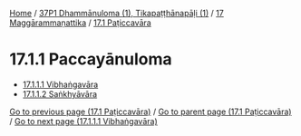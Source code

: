 
[Home](/) / [37P1 Dhammānuloma (1), Tikapaṭṭhānapāḷi (1)](../...md) / [17 Maggārammaṇattika](...md) / [17.1 Paṭiccavāra](../37P1/17/17.1.md)

# 17.1.1 Paccayānuloma

* [17.1.1.1 Vibhaṅgavāra](17.1.1/17.1.1.1.md)
* [17.1.1.2 Saṅkhyāvāra](17.1.1/17.1.1.2.md)

[Go to previous page (17.1 Paṭiccavāra)](../37P1/17/17.1.md) / [Go to parent page (17.1 Paṭiccavāra)](../37P1/17/17.1.md) / [Go to next page (17.1.1.1 Vibhaṅgavāra)](17.1.1/17.1.1.1.md)


